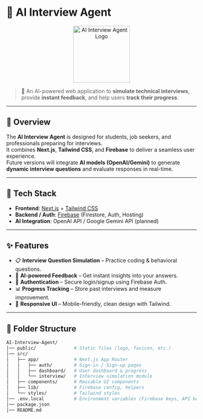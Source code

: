 # 🤖 AI Interview Agent  

<p align="center">  
  <img src="./logo.png" alt="AI Interview Agent Logo" width="150"/>  
</p>  

> 🚀 An AI-powered web application to **simulate technical interviews**, provide **instant feedback**, and help users **track their progress**.  

---

## 📌 Overview  

The **AI Interview Agent** is designed for students, job seekers, and professionals preparing for interviews.  
It combines **Next.js**, **Tailwind CSS**, and **Firebase** to deliver a seamless user experience.  
Future versions will integrate **AI models (OpenAI/Gemini)** to generate **dynamic interview questions** and evaluate responses in real-time.  

---

## 🚀 Tech Stack  

- **Frontend**: [Next.js](https://nextjs.org/) + [Tailwind CSS](https://tailwindcss.com/)  
- **Backend / Auth**: [Firebase](https://firebase.google.com/) (Firestore, Auth, Hosting)  
- **AI Integration**: OpenAI API / Google Gemini API (planned)  

---

## ✨ Features  

- 📋 **Interview Question Simulation** – Practice coding & behavioral questions.  
- 🤖 **AI-powered Feedback** – Get instant insights into your answers.  
- 🔑 **Authentication** – Secure login/signup using Firebase Auth.  
- 📊 **Progress Tracking** – Store past interviews and measure improvement.  
- 🎨 **Responsive UI** – Mobile-friendly, clean design with Tailwind.  

---

## 📂 Folder Structure  

```bash
AI-Interview-Agent/
│── public/              # Static files (logo, favicon, etc.)
│── src/
│   ├── app/             # Next.js App Router
│   │   ├── auth/        # Sign-in / Sign-up pages
│   │   ├── dashboard/   # User dashboard & progress
│   │   └── interview/   # Interview simulation module
│   ├── components/      # Reusable UI components
│   ├── lib/             # Firebase config, helpers
│   └── styles/          # Tailwind styles
│── .env.local           # Environment variables (Firebase keys, API keys)
│── package.json
│── README.md
